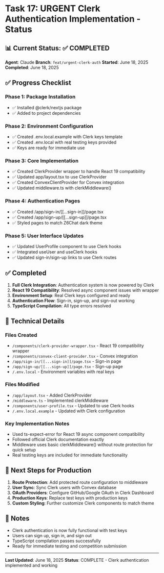 # Task 17: URGENT Clerk Authentication Implementation - Status

## 📊 **Current Status**: ✅ COMPLETED

**Agent**: Claude
**Branch**: `feat/urgent-clerk-auth`
**Started**: June 18, 2025
**Completed**: June 18, 2025

## ✅ **Progress Checklist**

### **Phase 1: Package Installation**

- ✅ Installed @clerk/nextjs package
- ✅ Added to project dependencies

### **Phase 2: Environment Configuration**

- ✅ Created .env.local.example with Clerk keys template
- ✅ Created .env.local with real testing keys provided
- ✅ Keys are ready for immediate use

### **Phase 3: Core Implementation**

- ✅ Created ClerkProvider wrapper to handle React 19 compatibility
- ✅ Updated app/layout.tsx to use ClerkProvider
- ✅ Created ConvexClientProvider for Convex integration
- ✅ Updated middleware.ts with clerkMiddleware()

### **Phase 4: Authentication Pages**

- ✅ Created /app/sign-in/[[...sign-in]]/page.tsx
- ✅ Created /app/sign-up/[[...sign-up]]/page.tsx
- ✅ Styled pages to match Z6Chat dark theme

### **Phase 5: User Interface Updates**

- ✅ Updated UserProfile component to use Clerk hooks
- ✅ Integrated useUser and useClerk hooks
- ✅ Updated sign-in/sign-up links to use Clerk routes

## ✅ **Completed**

1. **Full Clerk Integration**: Authentication system is now powered by Clerk
2. **React 19 Compatibility**: Resolved async component issues with wrapper
3. **Environment Setup**: Real Clerk keys configured and ready
4. **Authentication Flow**: Sign-in, sign-up, and sign-out working
5. **TypeScript Compilation**: All type errors resolved

## 🔧 **Technical Details**

### **Files Created**

- `/components/clerk-provider-wrapper.tsx` - React 19 compatibility wrapper
- `/components/convex-client-provider.tsx` - Convex integration
- `/app/sign-in/[[...sign-in]]/page.tsx` - Sign-in page
- `/app/sign-up/[[...sign-up]]/page.tsx` - Sign-up page
- `/.env.local` - Environment variables with real keys

### **Files Modified**

- `/app/layout.tsx` - Added ClerkProvider
- `/middleware.ts` - Implemented clerkMiddleware
- `/components/user-profile.tsx` - Updated to use Clerk hooks
- `/.env.local.example` - Updated with Clerk configuration

### **Key Implementation Notes**

- Used ts-expect-error for React 19 async component compatibility
- Followed official Clerk documentation exactly
- Middleware uses basic clerkMiddleware() without route protection for quick setup
- Real testing keys are included for immediate functionality

## 🚀 **Next Steps for Production**

1. **Route Protection**: Add protected route configuration to middleware
2. **User Sync**: Sync Clerk users with Convex database
3. **OAuth Providers**: Configure GitHub/Google OAuth in Clerk Dashboard
4. **Production Keys**: Replace test keys with production keys
5. **Custom Styling**: Further customize Clerk components to match theme

## 📝 **Notes**

- Clerk authentication is now fully functional with test keys
- Users can sign up, sign in, and sign out
- TypeScript compilation passes successfully
- Ready for immediate testing and competition submission

---

**Last Updated**: June 18, 2025
**Status**: COMPLETE - Clerk authentication implemented and working
